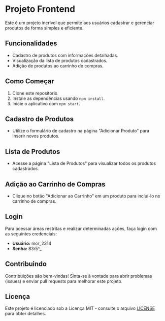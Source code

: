 # Projeto Frontend

Este é um projeto incrível que permite aos usuários cadastrar e gerenciar produtos de forma simples e eficiente.

## Funcionalidades

- Cadastro de produtos com informações detalhadas.
- Visualização da lista de produtos cadastrados.
- Adição de produtos ao carrinho de compras.

## Como Começar

1. Clone este repositório.
2. Instale as dependências usando `npm install`.
3. Inicie o aplicativo com `npm start`.

## Cadastro de Produtos

- Utilize o formulário de cadastro na página "Adicionar Produto" para inserir novos produtos.

## Lista de Produtos

- Acesse a página "Lista de Produtos" para visualizar todos os produtos cadastrados.

## Adição ao Carrinho de Compras

- Clique no botão "Adicionar ao Carrinho" em um produto para incluí-lo no carrinho de compras.

## Login

Para acessar áreas restritas e realizar determinadas ações, faça login com as seguintes credenciais:

- **Usuário:** mor_2314
- **Senha:** 83r5^_

## Contribuindo

Contribuições são bem-vindas! Sinta-se à vontade para abrir problemas (issues) e enviar pull requests para melhorar este projeto.

## Licença

Este projeto é licenciado sob a Licença MIT - consulte o arquivo [LICENSE](LICENSE) para obter detalhes.
